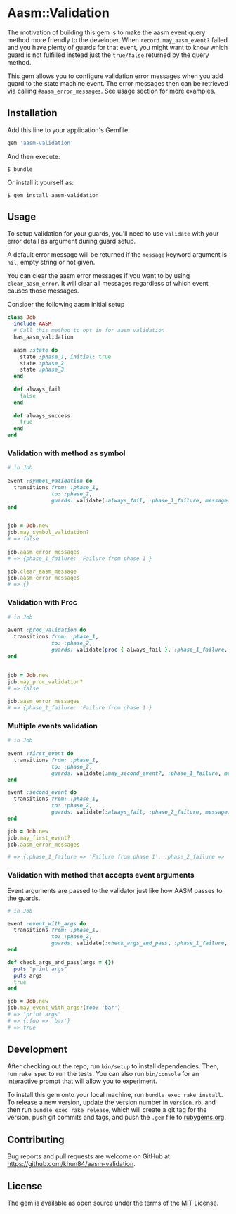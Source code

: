 # Aasm::Validation

The motivation of building this gem is to make the aasm event query method more friendly to the developer. When `record.may_aasm_event?` failed and you have plenty of guards for that event, you might want to know which guard is not fulfilled instead just the `true/false` returned by the query method.

This gem allows you to configure validation error messages when you add guard to the state machine event. The error messages then can be retrieved via calling `#aasm_error_messages`. See usage section for more examples.

## Installation

Add this line to your application's Gemfile:

```ruby
gem 'aasm-validation'
```

And then execute:

    $ bundle

Or install it yourself as:

    $ gem install aasm-validation

## Usage

To setup validation for your guards, you'll need to use `validate` with your error detail as argument during guard setup.

A default error message will be returned if the `message` keyword argument is `nil`, empty string or not given.

You can clear the aasm error messages if you want to by using `clear_aasm_error`. It will clear all messages regardless of which event causes those messages.

Consider the following aasm initial setup

```ruby
class Job
  include AASM
  # Call this method to opt in for aasm validation
  has_aasm_validation
  
  aasm :state do
    state :phase_1, initial: true
    state :phase_2
    state :phase_3
  end
  
  def always_fail
    false
  end
  
  def always_success
    true
  end
end
```

### Validation with method as symbol

```ruby
# in Job
    
event :symbol_validation do
  transitions from: :phase_1,
              to: :phase_2,
              guards: validate(:always_fail, :phase_1_failure, message: 'Failure from phase 1')
end


job = Job.new
job.may_symbol_validation?
# => false
 
job.aasm_error_messages
# => {phase_1_failure: 'Failure from phase 1'}

job.clear_aasm_message
job.aasm_error_messages
# => {}
```

### Validation with Proc

```ruby
# in Job
    
event :proc_validation do
  transitions from: :phase_1,
              to: :phase_2,
              guards: validate(proc { always_fail }, :phase_1_failure, message: 'Failure from phase 1')
end


job = Job.new
job.may_proc_validation?
# => false
 
job.aasm_error_messages
# => {phase_1_failure: 'Failure from phase 1'}
```

### Multiple events validation

```ruby
# in Job
    
event :first_event do
  transitions from: :phase_1,
              to: :phase_2,
              guards: validate(:may_second_event?, :phase_1_failure, message: 'Failure from phase 1')
end

event :second_event do
  transitions from: :phase_1,
              to: :phase_2,
              guards: validate(:always_fail, :phase_2_failure, message: 'Failure from phase 2')
end

job = Job.new
job.may_first_event?
job.aasm_error_messages

# => {:phase_1_failure => 'Failure from phase 1', :phase_2_failure => 'Failure from phase 2'}
```

### Validation with method that accepts event arguments

Event arguments are passed to the validator just like how AASM passes to the guards.

```ruby
# in Job

event :event_with_args do
  transitions from: :phase_1,
              to: :phase_2,
              guards: validate(:check_args_and_pass, :phase_1_failure, message: 'Failure from phase 1')
end

def check_args_and_pass(args = {})
  puts "print args"
  puts args
  true
end

job = Job.new
job.may_event_with_args?(foo: 'bar')
# => "print args"
# => {:foo => 'bar'}
# => true
```

## Development

After checking out the repo, run `bin/setup` to install dependencies. Then, run `rake spec` to run the tests. You can also run `bin/console` for an interactive prompt that will allow you to experiment.

To install this gem onto your local machine, run `bundle exec rake install`. To release a new version, update the version number in `version.rb`, and then run `bundle exec rake release`, which will create a git tag for the version, push git commits and tags, and push the `.gem` file to [rubygems.org](https://rubygems.org).

## Contributing

Bug reports and pull requests are welcome on GitHub at https://github.com/khun84/aasm-validation.

## License

The gem is available as open source under the terms of the [MIT License](https://opensource.org/licenses/MIT).
